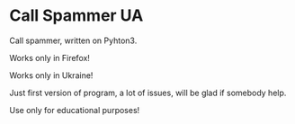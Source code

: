 # Call Spammer UA
Call spammer, written on Pyhton3.

Works only in Firefox!

Works only in Ukraine!

Just first version of program, a lot of issues, will be glad if somebody help.

Use only for educational purposes!
